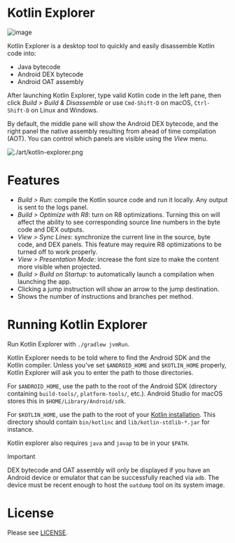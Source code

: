 # Kotlin Explorer
![image](art/app-icon/icon.iconset/icon_256x256.png)

Kotlin Explorer is a desktop tool to quickly and easily disassemble Kotlin code into:
- Java bytecode
- Android DEX bytecode
- Android OAT assembly

After launching Kotlin Explorer, type valid Kotlin code in the left pane, then click
*Build > Build & Disassemble* or use `Cmd-Shift-D` on macOS, `Ctrl-Shift-D`
on Linux and Windows.

By default, the middle pane will show the Android DEX bytecode, and the right panel
the native assembly resulting from ahead of time compilation (AOT). You can control
which panels are visible using the *View* menu.

![./art/kotlin-explorer.png](./art/kotlin-explorer.png)

# Features

- *Build > Run*: compile the Kotlin source code and run it locally. Any output is sent
  to the logs panel.
- *Build > Optimize with R8*: turn on R8 optimizations. Turning this on will affect the
  ability to see corresponding source line numbers in the byte code and DEX outputs.
- *View > Sync Lines*: synchronize the current line in the source, byte code, and DEX
  panels. This feature may require R8 optimizations to be turned off to work properly.
- *View > Presentation Mode*: increase the font size to make the content more visible
  when projected.
- *Build > Build on Startup*: to automatically launch a compilation when launching the
  app.
- Clicking a jump instruction will show an arrow to the jump destination.
- Shows the number of instructions and branches per method.

# Running Kotlin Explorer

Run Kotlin Explorer with `./gradlew jvmRun`.

Kotlin Explorer needs to be told where to find the Android SDK and the Kotlin compiler.
Unless you've set `$ANDROID_HOME` and `$KOTLIN_HOME` properly, Kotlin Explorer will ask
you to enter the path to those directories.

For `$ANDROID_HOME`, use the path to the root of the Android SDK (directory containing
`build-tools/`, `platform-tools/`, etc.). Android Studio for macOS stores this in
`$HOME/Library/Android/sdk`.

For `$KOTLIN_HOME`, use the path to the root of your
[Kotlin installation](https://kotlinlang.org/docs/command-line.html). This directory
should contain `bin/kotlinc` and `lib/kotlin-stdlib-*.jar` for instance.

Kotlin explorer also requires `java` and `javap` to be in your `$PATH`.

> [!IMPORTANT]  
> DEX bytecode and OAT assembly will only be displayed if you have an Android
> device or emulator that can be successfully reached via `adb`. The device
> must be recent enough to host the `oatdump` tool on its system image.

# License

Please see [LICENSE](./LICENSE).
